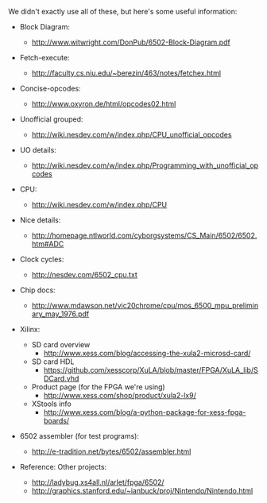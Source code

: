 We didn't exactly use all of these, but here's some useful information:
- Block Diagram:
    - http://www.witwright.com/DonPub/6502-Block-Diagram.pdf
- Fetch-execute:
    - http://faculty.cs.niu.edu/~berezin/463/notes/fetchex.html
- Concise-opcodes:
    - http://www.oxyron.de/html/opcodes02.html
- Unofficial grouped:
    - http://wiki.nesdev.com/w/index.php/CPU_unofficial_opcodes
- UO details:
    - http://wiki.nesdev.com/w/index.php/Programming_with_unofficial_opcodes
- CPU:
    - http://wiki.nesdev.com/w/index.php/CPU
- Nice details:
    - http://homepage.ntlworld.com/cyborgsystems/CS_Main/6502/6502.htm#ADC
- Clock cycles:
    - http://nesdev.com/6502_cpu.txt
- Chip docs:
    - http://www.mdawson.net/vic20chrome/cpu/mos_6500_mpu_preliminary_may_1976.pdf
- Xilinx:
    - SD card overview
        - http://www.xess.com/blog/accessing-the-xula2-microsd-card/
    - SD card HDL
        - https://github.com/xesscorp/XuLA/blob/master/FPGA/XuLA_lib/SDCard.vhd 
    - Product page (for the FPGA we're using) 
        - http://www.xess.com/shop/product/xula2-lx9/
    - XStools info 
        - http://www.xess.com/blog/a-python-package-for-xess-fpga-boards/
- 6502 assembler (for test programs):
    - http://e-tradition.net/bytes/6502/assembler.html

- Reference: Other projects:
    - http://ladybug.xs4all.nl/arlet/fpga/6502/
    - http://graphics.stanford.edu/~ianbuck/proj/Nintendo/Nintendo.html
